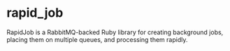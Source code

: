 rapid_job
=========

RapidJob is a RabbitMQ-backed Ruby library for creating background jobs, placing them on multiple queues, and processing them rapidly.
